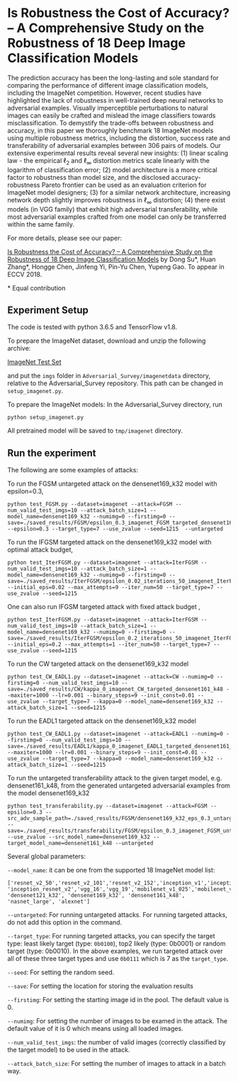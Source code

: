 Is Robustness the Cost of Accuracy? – A Comprehensive Study on the Robustness of 18 Deep Image Classification Models
=====================================

The prediction accuracy has been the long-lasting and sole standard for comparing the performance of different image classification models, including the ImageNet competition.  However, recent studies have highlighted the lack of robustness in well-trained deep neural networks to adversarial examples. Visually imperceptible perturbations to natural images can easily be crafted and mislead the image classifiers towards misclassification. To demystify the trade-offs between robustness and accuracy, in this paper we thoroughly benchmark 18 ImageNet models using multiple robustness metrics, including the distortion, success rate and transferability of adversarial examples between 306 pairs of models. Our extensive experimental results reveal several new insights: (1) linear scaling law - the empirical $\ell_2$ and $\ell_\infty$ distortion metrics scale linearly with the logarithm of classification error; (2) model architecture is a more critical factor to robustness than model size, and the disclosed accuracy-robustness Pareto frontier can be used as an evaluation criterion for ImageNet model designers; (3) for a similar network architecture, increasing network depth slightly improves robustness in $\ell_\infty$ distortion;  (4) there exist models (in VGG family) that exhibit high adversarial transferability, while most adversarial examples crafted from one model can only be transferred within the same family.

For more details, please see our paper:

[Is Robustness the Cost of Accuracy? – A Comprehensive Study on the Robustness of 18 Deep Image Classification Models](https://arxiv.org/abs/1708.03999)
by Dong Su\*, Huan Zhang\*, Hongge Chen, Jinfeng Yi, Pin-Yu Chen, Yupeng Gao.  To appear in ECCV 2018. 

\* Equal contribution


Experiment Setup
-------------------------------------

The code is tested with python 3.6.5 and TensorFlow v1.8. 

To prepare the ImageNet dataset, download and unzip the following archive:

[ImageNet Test Set](http://jaina.cs.ucdavis.edu/datasets/adv/imagenet/img.tar.gz)

and put the `imgs` folder in `Adversarial_Survey/imagenetdata` directory, relative to the Adversarial_Survey repository. This path can be changed in `setup_imagenet.py`.

To prepare the ImageNet models:
In the Adversarial_Survey directory, run
```
python setup_imagenet.py
```
All pretrained model will be saved to `tmp/imagenet` directory.


Run the experiment
--------------------------------------
The following are some examples of attacks:

To run the FGSM untargeted attack on the densenet169_k32 model with epsilon=0.3, 
```
python test_FGSM.py --dataset=imagenet --attack=FGSM --num_valid_test_imgs=10 --attack_batch_size=1 --model_name=densenet169_k32 --numimg=0 --firstimg=0 --save=./saved_results/FGSM/epsilon_0.3_imagenet_FGSM_targeted_densenet169_k32 --epsilon=0.3 --target_type=7 --use_zvalue --seed=1215  --untargeted
```

To run the IFGSM targeted attack on the densenet169_k32 model with optimal attack budget, 
```
python test_IterFGSM.py --dataset=imagenet --attack=IterFGSM --num_valid_test_imgs=10 --attack_batch_size=1 --model_name=densenet169_k32 --numimg=0 --firstimg=0 --save=./saved_results/IterFGSM/epsilon_0.02_iterations_50_imagenet_IterFGSM_targeted_densenet169_k32  --initial_eps=0.02 --max_attempts=9 --iter_num=50 --target_type=7 --use_zvalue --seed=1215
```

One can also run IFGSM targeted attack with fixed attack budget , 
```
python test_IterFGSM.py --dataset=imagenet --attack=IterFGSM --num_valid_test_imgs=10 --attack_batch_size=1 --model_name=densenet169_k32 --numimg=0 --firstimg=0 --save=./saved_results/IterFGSM/epsilon_0.2_iterations_50_imagenet_IterFGSM_targeted_densenet169_k32 --initial_eps=0.2 --max_attempts=1 --iter_num=50 --target_type=7 --use_zvalue --seed=1215
```

To run the CW targeted attack on the densenet169_k32 model
```
python test_CW_EADL1.py --dataset=imagenet --attack=CW --numimg=0 --firstimg=0 --num_valid_test_imgs=10 --save=./saved_results/CW/kappa_0_imagenet_CW_targeted_densenet161_k48 --maxiter=1000 --lr=0.001 --binary_steps=9 --init_const=0.01 --use_zvalue --target_type=7 --kappa=0 --model_name=densenet169_k32 --attack_batch_size=1 --seed=1215 
```

To run the EADL1 targeted attack on the densenet169_k32 model
```
python test_CW_EADL1.py --dataset=imagenet --attack=EADL1 --numimg=0 --firstimg=0 --num_valid_test_imgs=10 --save=./saved_results/EADL1/kappa_0_imagenet_EADL1_targeted_densenet161_k48 --maxiter=1000 --lr=0.001 --binary_steps=9 --init_const=0.01 --use_zvalue --target_type=7 --kappa=0 --model_name=densenet169_k32 --attack_batch_size=1 --seed=1215 
```

To run the untargeted transferability attack to the given target model, e.g. densenet161_k48, from the generated untargeted adversarial examples from the model densenet169_k32
```
python test_transferability.py --dataset=imagenet --attack=FGSM --epsilon=0.3 --src_adv_sample_path=./saved_results/FGSM/densenet169_k32_eps_0.3_untargeted/imagenet/FGSM/targeted_False --save=./saved_results/transferability/FGSM/epsilon_0.3_imagenet_FGSM_untargeted_densenet169_k32_densenet161_k48/ --use_zvalue --src_model_name=densenet169_k32 --target_model_name=densenet161_k48 --untargeted
```

Several global parameters:

`--model_name`: it can be one from the supported 18 ImageNet model list: 
```
['resnet_v2_50','resnet_v2_101','resnet_v2_152','inception_v1','inception_v2','inception_v3','inception_v4', 'inception_resnet_v2','vgg_16','vgg_19','mobilenet_v1_025','mobilenet_v1_050','mobilenet_v1_100', 'densenet121_k32', 'densenet169_k32', 'densenet161_k48', 'nasnet_large', 'alexnet']
```

`--untargeted`: For running untargeted attacks.  For running targeted attacks, do not add this option in the command. 

`--target_type`: For running targeted attacks, you can specify the target type: least likely target (type: `0b0100`), top2 likely (type: 0b0001) or random target (type: 0b0010).  In the above examples, we run targeted attack over all of these three target types and use `0b0111` which is 7 as the `target_type`. 

`--seed`: For setting the random seed. 

`--save`: For setting the location for storing the evaluation results

`--firstimg`: For setting the starting image id in the pool.  The default value is 0. 

`--numimg`: For setting the number of images to be examed in the attack.  The default value of it is 0 which means using all loaded images. 

`--num_valid_test_imgs`: the number of valid images (correctly classified by the target model) to be used in the attack. 

`--attack_batch_size`: For setting the number of images to attack in a batch way. 






